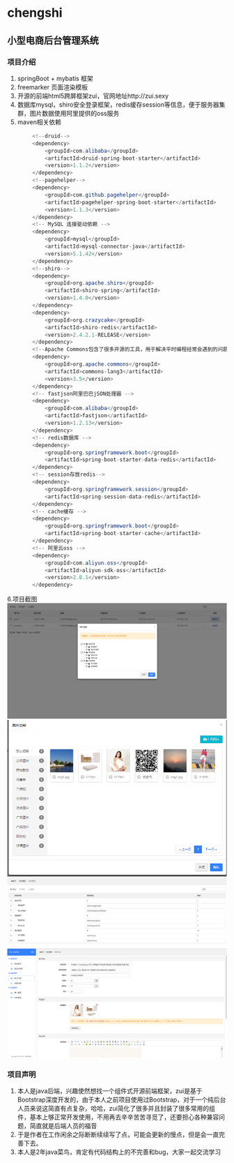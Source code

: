 # chengshi
## 小型电商后台管理系统
### 项目介绍
1. springBoot + mybatis 框架
2. freemarker 页面渲染模板
3. 开源的前端html5跨屏框架zui，官网地址http://zui.sexy
4. 数据库mysql，shiro安全登录框架，redis缓存session等信息，便于服务器集群，图片数据使用阿里提供的oss服务
5. maven相关依赖
``` java
        <!--druid-->
        <dependency>
            <groupId>com.alibaba</groupId>
            <artifactId>druid-spring-boot-starter</artifactId>
            <version>1.1.2</version>
        </dependency>
        <!--pagehelper-->
        <dependency>
            <groupId>com.github.pagehelper</groupId>
            <artifactId>pagehelper-spring-boot-starter</artifactId>
            <version>1.1.3</version>
        </dependency>
        <!-- MySQL 连接驱动依赖 -->
        <dependency>
            <groupId>mysql</groupId>
            <artifactId>mysql-connector-java</artifactId>
            <version>5.1.42</version>
        </dependency>
        <!--shiro-->
        <dependency>
            <groupId>org.apache.shiro</groupId>
            <artifactId>shiro-spring</artifactId>
            <version>1.4.0</version>
        </dependency>
        <dependency>
            <groupId>org.crazycake</groupId>
            <artifactId>shiro-redis</artifactId>
            <version>2.4.2.1-RELEASE</version>
        </dependency>
        <!--Apache Commons包含了很多开源的工具，用于解决平时编程经常会遇到的问题，减少重复劳动。 -->
        <dependency>
            <groupId>org.apache.commons</groupId>
            <artifactId>commons-lang3</artifactId>
            <version>3.5</version>
        </dependency>
        <!-- fastjson阿里巴巴jSON处理器 -->
        <dependency>
            <groupId>com.alibaba</groupId>
            <artifactId>fastjson</artifactId>
            <version>1.2.13</version>
        </dependency>
        <!-- redis数据库 -->
        <dependency>
            <groupId>org.springframework.boot</groupId>
            <artifactId>spring-boot-starter-data-redis</artifactId>
        </dependency>
        <!-- session存放redis-->
        <dependency>
            <groupId>org.springframework.session</groupId>
            <artifactId>spring-session-data-redis</artifactId>
        </dependency>
        <!-- cache缓存 -->
        <dependency>
            <groupId>org.springframework.boot</groupId>
            <artifactId>spring-boot-starter-cache</artifactId>
        </dependency>
        <!-- 阿里云oss -->
        <dependency>
            <groupId>com.aliyun.oss</groupId>
            <artifactId>aliyun-sdk-oss</artifactId>
            <version>2.8.1</version>
        </dependency>
```
 6.项目截图
 ![截图1](/intro/screenshot1.png)
 ![截图2](/intro/screenshot2.png)
 ![截图3](/intro/screenshot3.png)
 ![截图4](/intro/screenshot4.png)
 
### 项目声明
1. 本人是java后端，兴趣使然想找一个组件式开源前端框架，zui是基于Bootstrap深度开发的，由于本人之前项目使用过Bootstrap，对于一个纯后台人员来说这简直有点复杂，哈哈，zui简化了很多并且封装了很多常用的组件，基本上够正常开发使用，不用再去辛辛苦苦寻觅了，还要担心各种兼容问题，简直就是后端人员的福音
2. 于是作者在工作闲余之际断断续续写了点，可能会更新的慢点，但是会一直完善下去。
3. 本人是2年java菜鸟，肯定有代码结构上的不完善和bug，大家一起交流学习
